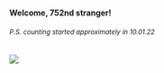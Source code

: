 #### Welcome, 752nd stranger!

###### <sup>P.S. counting started approximately in 10.01.22</sup>

<img src="https://kraftwerk28.pp.ua/vcnt.png"></img>
